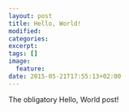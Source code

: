 ```yaml
---
layout: post
title: Hello, World!
modified:
categories:
excerpt:
tags: []
image:
  feature:
date: 2015-05-21T17:55:13+02:00
---
```


The obligatory Hello, World post!
